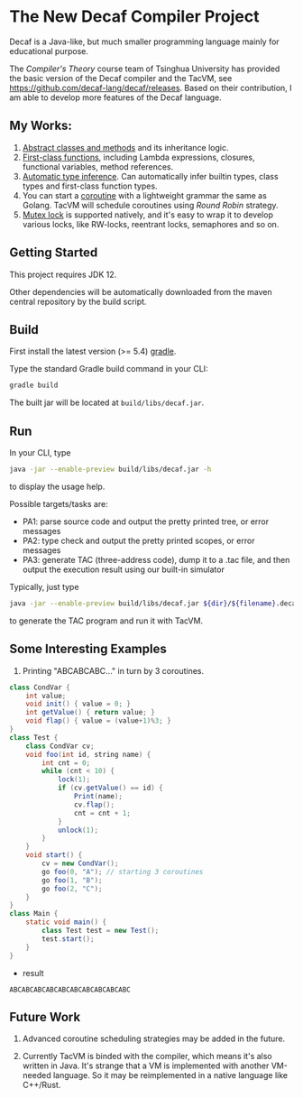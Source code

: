 # The New Decaf Compiler Project


Decaf is a Java-like, but much smaller programming language mainly for educational purpose.

The *Compiler's Theory* course team of Tsinghua University has provided the basic version of the Decaf compiler and the TacVM, see https://github.com/decaf-lang/decaf/releases. Based on their contribution, I am able to develop more features of the Decaf language.

## My Works:

1. <u>Abstract classes and methods</u> and its inheritance logic.
2. <u>First-class functions</u>, including Lambda expressions, closures, functional variables, method references.
3. <u>Automatic type inference</u>. Can automatically infer builtin types, class types and first-class function types.
4. You can start a <u>coroutine</u> with a lightweight grammar the same as Golang. TacVM will schedule coroutines using *Round Robin* strategy.
5. <u>Mutex lock</u> is supported natively, and it's easy to wrap it to develop various locks, like RW-locks, reentrant locks, semaphores and so on.


## Getting Started

This project requires JDK 12.

Other dependencies will be automatically downloaded from the maven central repository by the build script.

## Build

First install the latest version (>= 5.4) [gradle](https://gradle.org).

Type the standard Gradle build command in your CLI:

```sh
gradle build
```

The built jar will be located at `build/libs/decaf.jar`.

## Run

In your CLI, type

```sh
java -jar --enable-preview build/libs/decaf.jar -h
```

to display the usage help.

Possible targets/tasks are:

- PA1: parse source code and output the pretty printed tree, or error messages
- PA2: type check and output the pretty printed scopes, or error messages
- PA3: generate TAC (three-address code), dump it to a .tac file, and then output the execution result using our built-in simulator

Typically, just type
```sh
java -jar --enable-preview build/libs/decaf.jar ${dir}/${filename}.decaf -t PA3
```
to generate the TAC program and run it with TacVM.


## Some Interesting Examples

1. Printing "ABCABCABC..." in turn by 3 coroutines.

```java
class CondVar {
    int value;
    void init() { value = 0; }
    int getValue() { return value; }
    void flap() { value = (value+1)%3; }
}
class Test {
    class CondVar cv;
    void foo(int id, string name) {
        int cnt = 0;
        while (cnt < 10) {
            lock(1);
            if (cv.getValue() == id) {
                Print(name);
                cv.flap();
                cnt = cnt + 1;
            }
            unlock(1);
        }
    }
    void start() {
        cv = new CondVar();
        go foo(0, "A"); // starting 3 coroutines
        go foo(1, "B");
        go foo(2, "C");
    }
}
class Main {
    static void main() {
        class Test test = new Test();
        test.start();
    }
}
```

- result

```
ABCABCABCABCABCABCABCABCABCABC
```

## Future Work

1. Advanced coroutine scheduling strategies may be added in the future.

2. Currently TacVM is binded with the compiler, which means it's also written in Java. It's strange that a VM is implemented with another VM-needed language. So it may be reimplemented in a native language like C++/Rust.

